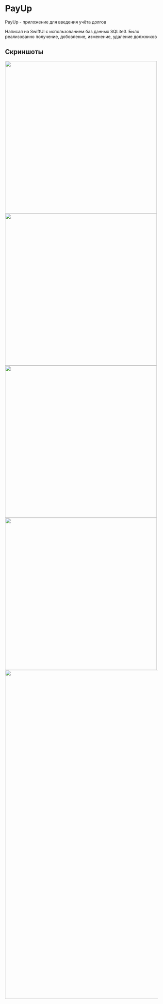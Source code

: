# PayUp
PayUp - приложение для введения учёта долгов

Написал на SwiftUI с использованием баз данных SQLite3. Было реализованно получение, добовление, изменение, удаление должников

## Скриншоты

<image src="https://github.com/netrunner-yh/pay-up/blob/main/1.png?raw=true" width="500"/> <image src="https://github.com/netrunner-yh/pay-up/blob/main/2.png?raw=true" width="500"/>
<image src="https://github.com/netrunner-yh/pay-up/blob/main/3.png?raw=true" width="500"/> <image src="https://github.com/netrunner-yh/pay-up/blob/main/4.png?raw=true" width="500"/>
<image src="https://github.com/netrunner-yh/pay-up/blob/main/5.png?raw=true" width="1080"/>
